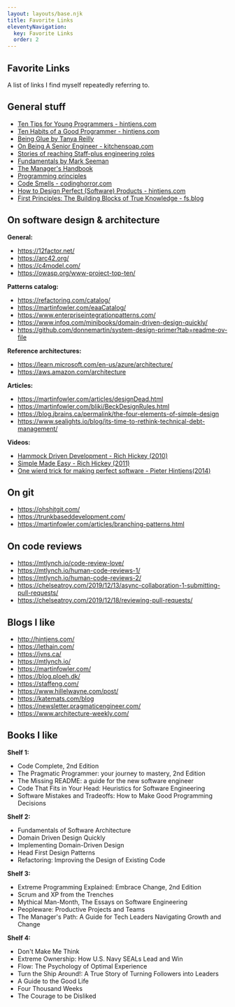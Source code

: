 ```yaml
---
layout: layouts/base.njk
title: Favorite Links
eleventyNavigation:
  key: Favorite Links
  order: 2
---
```

## Favorite Links

A list of links I find myself repeatedly referring to.

## General stuff

- [Ten Tips for Young Programmers - hintjens.com](http://hintjens.com/blog:101)
- [Ten Habits of a Good Programmer - hintjens.com](http://hintjens.com/blog:98)
- [Being Glue by Tanya Reilly](https://noidea.dog/glue)
- [On Being A Senior Engineer - kitchensoap.com](https://www.kitchensoap.com/2012/10/25/on-being-a-senior-engineer/)
- [Stories of reaching Staff-plus engineering roles](https://staffeng.com/)
- [Fundamentals by Mark Seeman](https://blog.ploeh.dk/2024/05/20/fundamentals/)
- [The Manager's Handbook](https://themanagershandbook.com/)
- [Programming principles](https://en.wikipedia.org/wiki/Category:Programming_principles)
- [Code Smells - codinghorror.com](https://blog.codinghorror.com/code-smells/)
- [How to Design Perfect (Software) Products - hintjens.com](http://hintjens.com/blog:19)
- [First Principles: The Building Blocks of True Knowledge - fs.blog](https://fs.blog/first-principles/)

## On software design & architecture

**General:**

- <https://12factor.net/>
- <https://arc42.org/>
- <https://c4model.com/>
- <https://owasp.org/www-project-top-ten/>

**Patterns catalog:**

- <https://refactoring.com/catalog/>
- <https://martinfowler.com/eaaCatalog/>
- <https://www.enterpriseintegrationpatterns.com/>
- <https://www.infoq.com/minibooks/domain-driven-design-quickly/>
- <https://github.com/donnemartin/system-design-primer?tab=readme-ov-file>

**Reference architectures:**

- <https://learn.microsoft.com/en-us/azure/architecture/>
- <https://aws.amazon.com/architecture>

**Articles:**

- <https://martinfowler.com/articles/designDead.html>
- <https://martinfowler.com/bliki/BeckDesignRules.html>
- <https://blog.jbrains.ca/permalink/the-four-elements-of-simple-design>
- <https://www.sealights.io/blog/its-time-to-rethink-technical-debt-management/>

**Videos:**

- [Hammock Driven Development - Rich Hickey (2010)](https://www.youtube.com/watch?v=f84n5oFoZBc)
- [Simple Made Easy - Rich Hickey (2011)](https://www.youtube.com/watch?v=SxdOUGdseq4)
- [One wierd trick for making perfect software - Pieter Hintjens(2014)](https://www.youtube.com/watch?v=xFVDNTXIC_Y)

## On git

- <https://ohshitgit.com/>
- <https://trunkbaseddevelopment.com/>
- <https://martinfowler.com/articles/branching-patterns.html>

## On code reviews

- <https://mtlynch.io/code-review-love/>
- <https://mtlynch.io/human-code-reviews-1/>
- <https://mtlynch.io/human-code-reviews-2/>
- <https://chelseatroy.com/2019/12/13/async-collaboration-1-submitting-pull-requests/>
- <https://chelseatroy.com/2019/12/18/reviewing-pull-requests/>

## Blogs I like

- <http://hintjens.com/>
- <https://lethain.com/>
- <https://jvns.ca/>
- <https://mtlynch.io/>
- <https://martinfowler.com/>
- <https://blog.ploeh.dk/>
- <https://staffeng.com/>
- <https://www.hillelwayne.com/post/>
- <https://katemats.com/blog>
- <https://newsletter.pragmaticengineer.com/>
- <https://www.architecture-weekly.com/>

## Books I like

**Shelf 1:**

- Code Complete, 2nd Edition
- The Pragmatic Programmer: your journey to mastery, 2nd Edition
- The Missing README: a guide for the new software engineer
- Code That Fits in Your Head: Heuristics for Software Engineering
- Software Mistakes and Tradeoffs: How to Make Good Programming Decisions

**Shelf 2:**

- Fundamentals of Software Architecture
- Domain Driven Design Quickly
- Implementing Domain-Driven Design
- Head First Design Patterns
- Refactoring: Improving the Design of Existing Code

**Shelf 3:**

- Extreme Programming Explained: Embrace Change, 2nd Edition
- Scrum and XP from the Trenches
- Mythical Man-Month, The Essays on Software Engineering
- Peopleware: Productive Projects and Teams
- The Manager's Path: A Guide for Tech Leaders Navigating Growth and Change

**Shelf 4:**

- Don't Make Me Think
- Extreme Ownership: How U.S. Navy SEALs Lead and Win
- Flow: The Psychology of Optimal Experience
- Turn the Ship Around!: A True Story of Turning Followers into Leaders
- A Guide to the Good Life
- Four Thousand Weeks
- The Courage to be Disliked
